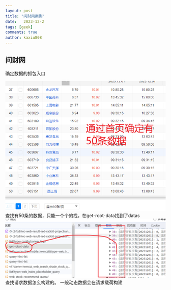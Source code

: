 ```yaml
---
layout: post
title: "问财网案例"
date:   2023-12-2
tags: [geek]
comments: true
author: kaxiu808  
---
```


## 问财网

确定数据的抓包入口

![输入图片说明](/imgs/2023-12-02/IFbtyaHBPXB1uiDU.png)
查找有50条的数据，只能一个个的找，在get-root-data找到了datas
![get_datas](/imgs/2023-12-02/zo7pSraejCSE5L8M.png)
查找请求数据怎么构建的。
一般动态数据会在请求载荷构建
<!--stackedit_data:
eyJoaXN0b3J5IjpbLTQwMTA1MTY1NywtMTA1Mzk4MTI3NSwzMD
g5OTg5NTgsLTYwMzY3NzU1LC02ODY2MDY2NTJdfQ==
-->